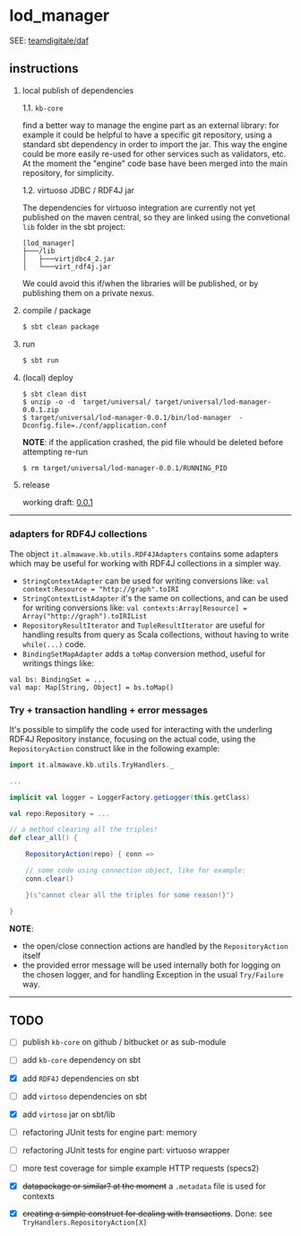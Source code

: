 
lod_manager
===============

SEE: [teamdigitale/daf](https://github.com/teamdigitale/daf) 

## instructions

1. local publish of dependencies

	1.1. `kb-core`

	find a better way to manage the engine part as an external library: for example it could be helpful to have a specific git repository, using a standard sbt dependency in order to import the jar.
	This way the engine could be more easily re-used for other services such as validators, etc.
	At the moment the "engine" code base have been merged into the main repository, for simplicity.

	1.2. virtuoso JDBC / RDF4J jar

	The dependencies for virtuoso integration are currently not yet published on the maven central, so they are linked using the convetional `lib` folder in the sbt project:

	```
	[lod_manager]
	├───/lib
	│   ├───virtjdbc4_2.jar
	│   └───virt_rdf4j.jar
	```

	We could avoid this if/when the libraries will be published, or by publishing them on a private nexus.

2. compile / package

	```bash
	$ sbt clean package
	```

3. run

	```bash
	$ sbt run 
	```

4. (local) deploy

	```
	$ sbt clean dist
	$ unzip -o -d  target/universal/ target/universal/lod-manager-0.0.1.zip
	$ target/universal/lod-manager-0.0.1/bin/lod-manager  -Dconfig.file=./conf/application.conf
	```

	**NOTE**: if the application crashed, the pid file whould be deleted before attempting re-run 
	
	```bash
	$ rm target/universal/lod-manager-0.0.1/RUNNING_PID 
	```

5. release

	working draft: [0.0.1](https://github.com/seralf/lod_manager/releases/tag/0.0.1)


* * *

### adapters for RDF4J collections

The object `it.almawave.kb.utils.RDF4JAdapters` contains some adapters which may be useful for working with RDF4J collections in a simpler way.

+ `StringContextAdapter` can be used for writing conversions like:
`val context:Resource = "http://graph".toIRI`
+ `StringContextListAdapter` it's the same on collections, and can be used for writing conversions like:
`val contexts:Array[Resource] = Array("http://graph").toIRIList`
+ `RepositoryResultIterator` and `TupleResultIterator` are useful for handling results from query as Scala collections, without having to write `while(...)` code.
+ `BindingSetMapAdapter` adds a `toMap` conversion method, useful for writings things like:
```
val bs: BindingSet = ...
val map: Map[String, Object] = bs.toMap()
```

### Try + transaction handling + error messages

It's possible to simplify the code used for interacting with the underling RDF4J Repository instance, focusing on the actual code, using the `RepositoryAction` construct like in the following example:

```scala
import it.almawave.kb.utils.TryHandlers._

...

implicit val logger = LoggerFactory.getLogger(this.getClass)

val repo:Repository = ...

// a method clearing all the triples!
def clear_all() {

	RepositoryAction(repo) { conn =>

	// some code using connection object, like for example:
	conn.clear()

	}(s"cannot clear all the triples for some reason!}")

}

```

**NOTE**:
+ the open/close connection actions are handled by the `RepositoryAction` itself 
+ the provided error message will be used internally both for logging on the chosen logger, and for handling Exception in the usual `Try/Failure` way.


* * *

## TODO

- [ ] publish `kb-core` on github / bitbucket or as sub-module
- [ ] add `kb-core` dependency on sbt
- [x] add `RDF4J` dependencies on sbt
- [ ] add `virtoso` dependencies on sbt
- [x] add `virtoso` jar on sbt/lib
- [ ] refactoring JUnit tests for engine part: memory
- [ ] refactoring JUnit tests for engine part: virtuoso wrapper
- [ ] more test coverage for simple example HTTP requests (specs2)
- [x] ~~datapackage or similar? at the moment~~ a `.metadata` file is used for contexts
- [x] ~~creating a simple construct for dealing with transactions~~. Done: see `TryHandlers.RepositoryAction[X]`





